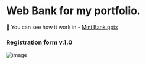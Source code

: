 # Web Bank for my portfolio.
:movie_camera: You can see how it work in - [Mini Bank.pptx](https://github.com/kaivix/Mini_Bank/files/13752400/Mini.Bank.pptx)

### Registration form v.1.0

![image](https://github.com/kaivix/Mini_Bank/assets/74367464/d6637c41-6ca9-4efb-ae6b-d1122b5f7b8c)
